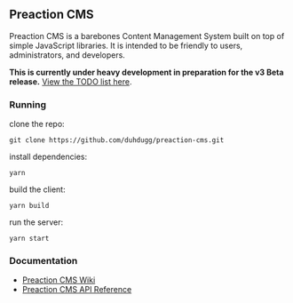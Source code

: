 ## Preaction CMS

Preaction CMS is a barebones Content Management System built on top of simple JavaScript libraries. It is intended to be friendly to users, administrators, and developers.

**This is currently under heavy development in preparation for the v3 Beta release.** [View the TODO list here](https://github.com/duhdugg/preaction-cms/blob/master/TODO-v3.md).

### Running

clone the repo:

`git clone https://github.com/duhdugg/preaction-cms.git`

install dependencies:

`yarn`

build the client:

`yarn build`

run the server:

`yarn start`

### Documentation

- [Preaction CMS Wiki](https://github.com/duhdugg/preaction-cms/wiki)
- [Preaction CMS API Reference](https://duhdugg.github.io/preaction-cms/)
